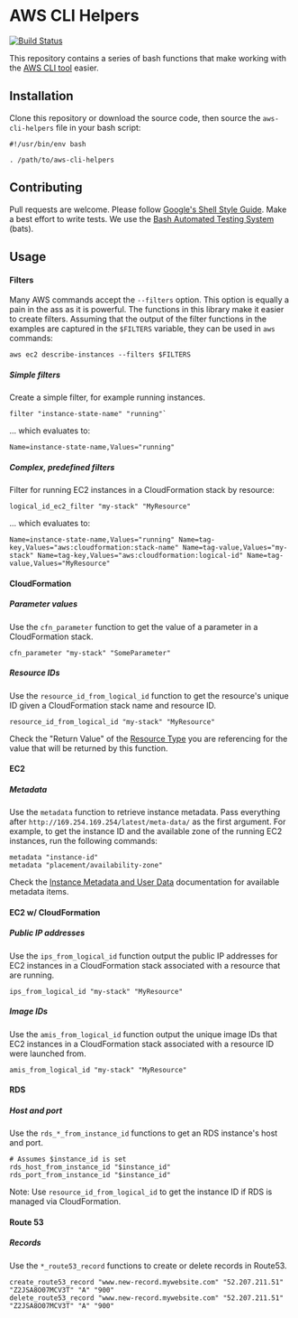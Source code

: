 # AWS CLI Helpers

[![Build Status](https://travis-ci.org/acquia/aws-cli-helpers.svg?branch=master)](https://travis-ci.org/acquia/aws-cli-helpers)

This repository contains a series of bash functions that make working with the
[AWS CLI tool](https://aws.amazon.com/cli/) easier.

## Installation

Clone this repository or download the source code, then source the
`aws-cli-helpers` file in your bash script:

```shell
#!/usr/bin/env bash

. /path/to/aws-cli-helpers
```

## Contributing

Pull requests are welcome. Please follow [Google's Shell Style Guide](https://google.github.io/styleguide/shell.xml).
Make a best effort to write tests. We use the [Bash Automated Testing System](https://github.com/sstephenson/bats) (bats).

## Usage

#### Filters

Many AWS commands accept the `--filters` option. This option is equally a pain
in the ass as it is powerful. The functions in this library make it easier to
create filters. Assuming that the output of the filter functions in the examples
are captured in the `$FILTERS` variable, they can be used in `aws` commands:

```shell
aws ec2 describe-instances --filters $FILTERS
```

##### Simple filters

Create a simple filter, for example running instances.

```shell
filter "instance-state-name" "running"`
```

... which evaluates to:

```
Name=instance-state-name,Values="running"
```

##### Complex, predefined filters

Filter for running EC2 instances in a CloudFormation stack by resource:

```shell
logical_id_ec2_filter "my-stack" "MyResource"
```

... which evaluates to:

```
Name=instance-state-name,Values="running" Name=tag-key,Values="aws:cloudformation:stack-name" Name=tag-value,Values="my-stack" Name=tag-key,Values="aws:cloudformation:logical-id" Name=tag-value,Values="MyResource"
```

#### CloudFormation

##### Parameter values

Use the `cfn_parameter` function to get the value of a parameter in a
CloudFormation stack.

```shell
cfn_parameter "my-stack" "SomeParameter"
```

##### Resource IDs

Use the `resource_id_from_logical_id` function to get the resource's unique ID
given a CloudFormation stack name and resource ID.

```shell
resource_id_from_logical_id "my-stack" "MyResource"
```

Check the "Return Value" of the [Resource Type](http://docs.aws.amazon.com/AWSCloudFormation/latest/UserGuide/aws-template-resource-type-ref.html)
you are referencing for the value that will be returned by this function.

#### EC2

##### Metadata

Use the `metadata` function to retrieve instance metadata. Pass everything after
`http://169.254.169.254/latest/meta-data/` as the first argument. For example,
to get the instance ID and the available zone of the running EC2 instances,
run the following commands:

```shell
metadata "instance-id"
metadata "placement/availability-zone"
```

Check the [Instance Metadata and User Data](http://docs.aws.amazon.com/AWSEC2/latest/UserGuide/ec2-instance-metadata.html#instancedata-data-retrieval)
documentation for available metadata items.

#### EC2 w/ CloudFormation

##### Public IP addresses

Use the `ips_from_logical_id` function output the public IP addresses for EC2
instances in a CloudFormation stack associated with a resource that are running.

```shell
ips_from_logical_id "my-stack" "MyResource"
```

##### Image IDs

Use the `amis_from_logical_id` function output the unique image IDs that EC2
instances in a CloudFormation stack associated with a resource ID were launched
from.

```shell
amis_from_logical_id "my-stack" "MyResource"
```

#### RDS

##### Host and port

Use the `rds_*_from_instance_id` functions to get an RDS instance's host and
port.

```shell
# Assumes $instance_id is set
rds_host_from_instance_id "$instance_id"
rds_port_from_instance_id "$instance_id"
```

Note: Use `resource_id_from_logical_id` to get the instance ID if RDS is managed
via CloudFormation.

#### Route 53

##### Records

Use the `*_route53_record` functions to create or delete records in Route53.

```shell
create_route53_record "www.new-record.mywebsite.com" "52.207.211.51" "Z2JSA8O07MCV3T" "A" "900"
delete_route53_record "www.new-record.mywebsite.com" "52.207.211.51" "Z2JSA8O07MCV3T" "A" "900"
```
